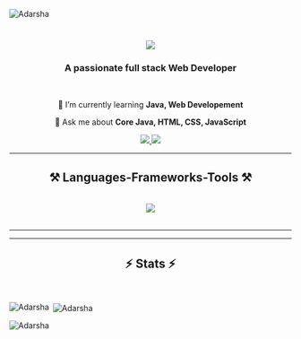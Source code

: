 <p align="left"> <img src="https://komarev.com/ghpvc/?username=AdarshaKumarMaharana&label=Profile%20views&color=0e75b6&style=flat" alt="Adarsha" /> </p>

<h1 align="center">
    <img src="https://readme-typing-svg.herokuapp.com/?font=Lora&color=07F728FF&size=35&center=true&vCenter=true&width=500&height=70&duration=4000&lines=Hi +There!+👋;+ I'm+ Adarsha+Kumar!;" />
</h1>

<h3 align="center">A passionate full stack Web Developer</h3>

<br/>

<div align="center">
 
 🌱 I’m currently learning **Java, Web Developement**

💬 Ask me about **Core Java, HTML, CSS, JavaScript**

 </div>
 
<div align="center"> 
  <a href="mailto:eadarsha2003@gmail.com">
    <img src="https://img.shields.io/badge/Gmail-333333?style=for-the-badge&logo=gmail&logoColor=red" />
  </a>
  <a href="https://linkedin.com/in/adarsha-kumar-maharana-256b8b2a0" target="_blank">
    <img src="https://img.shields.io/badge/LinkedIn-0077B5?style=for-the-badge&logo=linkedin&logoColor=white" target="_blank" />
  </a>
  
</div>

 <hr/>
 
<h2 align="center">⚒️ Languages-Frameworks-Tools ⚒️</h2>
<br/>
<div align="center">
    <img src="https://skillicons.dev/icons?i=java,mysql,html,css,javascript" />
    <br>
</div>

<br/>
<hr/>



<hr/>

<h2 align="center">⚡ Stats ⚡</h2>
<br>

<p><img align="left" src="https://github-readme-stats.vercel.app/api/top-langs?username=AdarshaKumarMaharana&show_icons=true&locale=en&layout=compact" alt="Adarsha" /></p>

<p>&nbsp;<img align="center" src="https://github-readme-stats.vercel.app/api?username=AdarshaKumarMaharana&show_icons=true&locale=en" alt="Adarsha" /></p>

<p><img align="center" src="https://github-readme-streak-stats.herokuapp.com/?user=AdarshaKumarMaharana&" alt="Adarsha" /></p>

<br/><br/>
